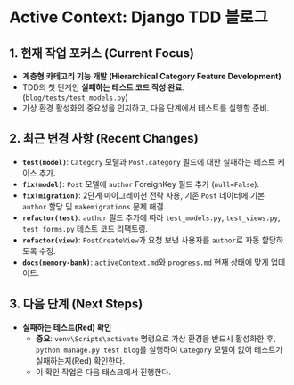 # Active Context: Django TDD 블로그

## 1. 현재 작업 포커스 (Current Focus)

- **계층형 카테고리 기능 개발 (Hierarchical Category Feature Development)**
- TDD의 첫 단계인 **실패하는 테스트 코드 작성 완료**. (`blog/tests/test_models.py`)
- 가상 환경 활성화의 중요성을 인지하고, 다음 단계에서 테스트를 실행할 준비.

## 2. 최근 변경 사항 (Recent Changes)

- **`test(model)`**: `Category` 모델과 `Post.category` 필드에 대한 실패하는 테스트 케이스 추가.
- **`fix(model)`**: `Post` 모델에 `author` ForeignKey 필드 추가 (`null=False`).
- **`fix(migration)`**: 2단계 마이그레이션 전략 사용, 기존 `Post` 데이터에 기본 `author` 할당 및 `makemigrations` 문제 해결.
- **`refactor(test)`**: `author` 필드 추가에 따라 `test_models.py`, `test_views.py`, `test_forms.py` 테스트 코드 리팩토링.
- **`refactor(view)`**: `PostCreateView`가 요청 보낸 사용자를 `author`로 자동 할당하도록 수정.
- **`docs(memory-bank)`**: `activeContext.md`와 `progress.md` 현재 상태에 맞게 업데이트.

## 3. 다음 단계 (Next Steps)

- **실패하는 테스트(Red) 확인**
  - **중요**: `venv\Scripts\activate` 명령으로 가상 환경을 반드시 활성화한 후, `python manage.py test blog`를 실행하여 `Category` 모델이 없어 테스트가 실패하는지(Red) 확인한다.
  - 이 확인 작업은 다음 태스크에서 진행한다.
